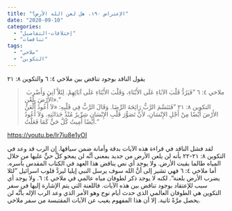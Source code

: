 ```yaml
---
title: "الإعتراض ١٩٠، هل لعن الله الأرض؟"
date: "2020-09-10"
categories: 
  - "إختلافات-التفاصيل"
  - "تناقضات"
tags: 
  - "ملاخي"
  - "التكوين"
---
```


يقول الناقد بوجود تناقض بين ملاخي ٤: ٦ والتكوين ٨: ٢١

>  ملاخي ٤: ٦ ”فَيَرُدُّ قَلْبَ الآبَاءِ عَلَى الأَبْنَاءِ، وَقَلْبَ الأَبْنَاءِ عَلَى آبَائِهِمْ. لِئَلاَّ آتِيَ وَأَضْرِبَ الأَرْضَ بِلَعْنٍ».“  
> التكوين ٨: ٢١ ”فَتَنَسَّمَ الرَّبُّ رَائِحَةَ الرِّضَا. وَقَالَ الرَّبُّ فِي قَلْبِهِ: «لاَ أَعُودُ أَلْعَنُ الأَرْضَ أَيْضًا مِنْ أَجْلِ الإِنْسَانِ، لأَنَّ تَصَوُّرَ قَلْبِ الإِنْسَانِ شِرِّيرٌ مُنْذُ حَدَاثَتِهِ. وَلاَ أَعُودُ أَيْضًا أُمِيتُ كُلَّ حَيٍّ كَمَا فَعَلْتُ.“

https://youtu.be/Ir7iu8e1yOI

لقد فشل الناقد في قراءة هذه الآيات بدقة وأمانة ضمن سياقها. إن الرب قد وعد في التكوين ٨: ٢١-٢٢ بأنه لن يلعن الأرض من جديد بمعنى أنَّه لن يمحو كلَّ حيٍّ عليها من خلال المياه طالما بقيت الأرض. ولا يوجد أي نص يناقض هذا العهد في الكتاب المقدس بأسره. أما ملاخي ٤: ٦ فهي تشير إلى أنَّ الله سوف يرسل النبي إيليا ليردَّ قلوب اسرائيل ”لئلا يضرب الأرض بلعنة“. لكنه لا يوجد ذكر لطوفان مياه عالمي في ملاخي ٤: ٦. ولا يوجد أي سبب للإعتقاد بوجود تناقض بين هذه الآيات. فاللعنة التي يتم الإشارة إليها في سفر التكوين هي الطوفان العالمي الذي حدث أيام نوح وهو الأمر الذي وعد الرب الإله بأنَّه لن يحصل مرَّةً ثانية. إلا أن هذا المفهوم يغيب عن الآيات المقتبسة من سفر ملاخي.

